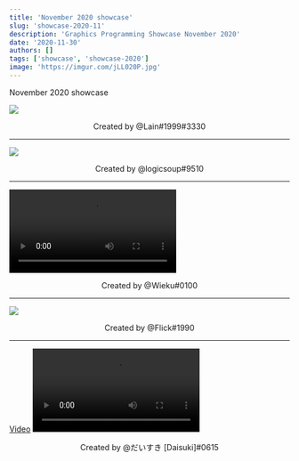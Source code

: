 ```yaml
---
title: 'November 2020 showcase'
slug: 'showcase-2020-11'
description: 'Graphics Programming Showcase November 2020'
date: '2020-11-30'
authors: []
tags: ['showcase', 'showcase-2020']
image: 'https://imgur.com/jLL020P.jpg'
---
```


November 2020 showcase

![](https://imgur.com/jLL020P.jpg)
<!-- truncate -->
<center>Created by @Lain#1999#3330</center>

<hr/>

![](https://imgur.com/7Dqp5bE.jpg)
<center>Created by @logicsoup#9510</center>

<hr/>

<video src="https://imgur.com/3umxq1j.mp4"></video>
<center>Created by @Wieku#0100</center>

<hr/>

![](https://imgur.com/uUPM0j0.jpg)
<center>Created by @Flick#1990</center>

<hr/>

[Video](https://imgur.com/4UoiiM8.mp4)
<video src="https://imgur.com/4UoiiM8.mp4"></video>
<center>Created by @だいすき [Daisuki]#0615</center>
